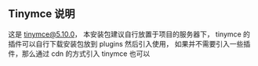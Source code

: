 ## Tinymce 说明 
 这是 tinymce@5.10.0， 本安装包建议自行放置于项目的服务器下， tinymce 的插件可以自行下载安装包放到 plugins 然后引入使用， 如果并不需要引入一些插件，那么通过 cdn 的方式引入 tinymce 也可以
